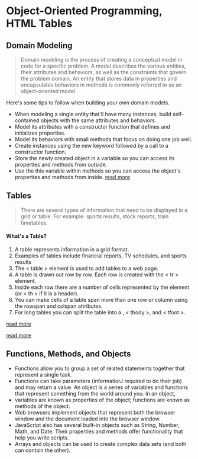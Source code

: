 #  Object-Oriented Programming, HTML Tables
##  Domain Modeling
> Domain modeling is the process of creating a conceptual model in code for a specific problem.
 A model describes the various entities, their attributes and behaviors, as well as the constraints that govern the problem domain.
 An entity that stores data in properties and encapsulates behaviors in methods is commonly referred to as an object-oriented model.
 
 
 
Here's some tips to follow when building your own domain models.


+ When modeling a single entity that'll have many instances, build self-contained objects with the same attributes and behaviors.
+ Model its attributes with a constructor function that defines and initializes properties.
+ Model its behaviors with small methods that focus on doing one job well.
+ Create instances using the new keyword followed by a call to a constructor function.
+ Store the newly created object in a variable so you can access its properties and methods from outside.
+ Use the this variable within methods so you can access the object's properties and methods from inside.
[read more](https://github.com/codefellows/domain_modeling#domain-modeling)

## Tables
> There are several types of information
that need to be displayed in a grid or
table. For example: sports results, stock
reports, train timetables.


#### What's a Table?

1.  A table represents information in a grid format.
2. Examples of tables include financial reports, TV
schedules, and sports results 
3. The < table > element is used to add tables to a web
page.
4.  A table is drawn out row by row. Each row is created
with the < tr > element.
5.  Inside each row there are a number of cells
represented by the <td> element (or < th > if it is a
header).
6. You can make cells of a table span more than one row
or column using the rowspan and colspan attributes.
7.  For long tables you can split the table into a <thead>,
< tbody >, and < tfoot >. 
  
  [read more](https://alqudscollege-my.sharepoint.com/personal/advtech_ltuc_com/_layouts/15/onedrive.aspx?originalPath=aHR0cHM6Ly9hbHF1ZHNjb2xsZWdlLW15LnNoYXJlcG9pbnQuY29tLzpmOi9nL3BlcnNvbmFsL2FkdnRlY2hfbHR1Y19jb20vRWpyWXREdV9WWkpNdHJ4TV9oeElIMGtCbEdQUmphZHZLX3hSd3dzVEMzdGFmdz9ydGltZT1ReUltNXlZXzJVZw&id=%2Fpersonal%2Fadvtech%5Fltuc%5Fcom%2FDocuments%2FAcademia%2FCourses%2FCode%20Fellows%20Courses%2FE%2Dbooks%2Fjavascript%5Fand%5Fjquery%5Finteractive%5Fjon%5Fdu%2Epdf&parent=%2Fpersonal%2Fadvtech%5Fltuc%5Fcom%2FDocuments%2FAcademia%2FCourses%2FCode%20Fellows%20Courses%2FE%2Dbooks)
  
  
[read more](https://wtf.tw/ref/duckett.pdf)
  
  
  ## Functions, Methods, and Objects
+ Functions allow you to group a set of related statements together that represent a single task.
 + Functions can take parameters (informatiorJ required to do their job) and may return a value.
  An object is a series of variables and functions that represent something from the world around you. In an object,
+  variables are known as properties of the object; functions are known as methods of the object.
 + Web browsers implement objects that represent both the browser window and the document loaded into the browser window.
 + JavaScript also has several built-in objects such as String, Number, Math, and Date. Their properties and methods offer functionality that help you write scripts.
 + Arrays and objects can be used to create complex data sets (and both can contain the other). 
  
 
  
  
  
  
